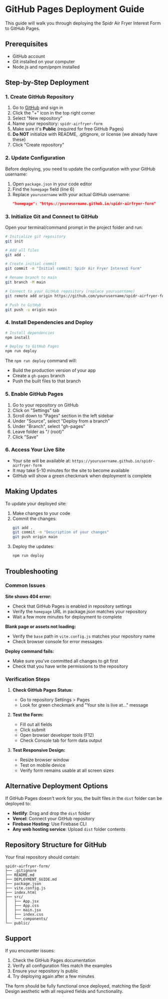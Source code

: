 # GitHub Pages Deployment Guide

This guide will walk you through deploying the Spidr Air Fryer Interest Form to GitHub Pages.

## Prerequisites

- GitHub account
- Git installed on your computer
- Node.js and npm/pnpm installed

## Step-by-Step Deployment

### 1. Create GitHub Repository

1. Go to [GitHub](https://github.com) and sign in
2. Click the "+" icon in the top right corner
3. Select "New repository"
4. Name your repository: `spidr-airfryer-form`
5. Make sure it's **Public** (required for free GitHub Pages)
6. **Do NOT** initialize with README, .gitignore, or license (we already have these)
7. Click "Create repository"

### 2. Update Configuration

Before deploying, you need to update the configuration with your GitHub username:

1. Open `package.json` in your code editor
2. Find the `homepage` field (line 6)
3. Replace `yourusername` with your actual GitHub username:
   ```json
   "homepage": "https://yourusername.github.io/spidr-airfryer-form"
   ```

### 3. Initialize Git and Connect to GitHub

Open your terminal/command prompt in the project folder and run:

```bash
# Initialize git repository
git init

# Add all files
git add .

# Create initial commit
git commit -m "Initial commit: Spidr Air Fryer Interest Form"

# Rename branch to main
git branch -M main

# Connect to your GitHub repository (replace yourusername)
git remote add origin https://github.com/yourusername/spidr-airfryer-form.git

# Push to GitHub
git push -u origin main
```

### 4. Install Dependencies and Deploy

```bash
# Install dependencies
npm install

# Deploy to GitHub Pages
npm run deploy
```

The `npm run deploy` command will:
- Build the production version of your app
- Create a `gh-pages` branch
- Push the built files to that branch

### 5. Enable GitHub Pages

1. Go to your repository on GitHub
2. Click on "Settings" tab
3. Scroll down to "Pages" section in the left sidebar
4. Under "Source", select "Deploy from a branch"
5. Under "Branch", select "gh-pages"
6. Leave folder as "/ (root)"
7. Click "Save"

### 6. Access Your Live Site

- Your site will be available at: `https://yourusername.github.io/spidr-airfryer-form`
- It may take 5-10 minutes for the site to become available
- GitHub will show a green checkmark when deployment is complete

## Making Updates

To update your deployed site:

1. Make changes to your code
2. Commit the changes:
   ```bash
   git add .
   git commit -m "Description of your changes"
   git push origin main
   ```
3. Deploy the updates:
   ```bash
   npm run deploy
   ```

## Troubleshooting

### Common Issues

**Site shows 404 error:**
- Check that GitHub Pages is enabled in repository settings
- Verify the `homepage` URL in package.json matches your repository
- Wait a few more minutes for deployment to complete

**Blank page or assets not loading:**
- Verify the `base` path in `vite.config.js` matches your repository name
- Check browser console for error messages

**Deploy command fails:**
- Make sure you've committed all changes to git first
- Check that you have write permissions to the repository

### Verification Steps

1. **Check GitHub Pages Status:**
   - Go to repository Settings > Pages
   - Look for green checkmark and "Your site is live at..." message

2. **Test the Form:**
   - Fill out all fields
   - Click submit
   - Open browser developer tools (F12)
   - Check Console tab for form data output

3. **Test Responsive Design:**
   - Resize browser window
   - Test on mobile device
   - Verify form remains usable at all screen sizes

## Alternative Deployment Options

If GitHub Pages doesn't work for you, the built files in the `dist` folder can be deployed to:

- **Netlify**: Drag and drop the `dist` folder
- **Vercel**: Connect your GitHub repository
- **Firebase Hosting**: Use Firebase CLI
- **Any web hosting service**: Upload `dist` folder contents

## Repository Structure for GitHub

Your final repository should contain:

```
spidr-airfryer-form/
├── .gitignore
├── README.md
├── DEPLOYMENT_GUIDE.md
├── package.json
├── vite.config.js
├── index.html
├── src/
│   ├── App.jsx
│   ├── App.css
│   ├── main.jsx
│   ├── index.css
│   └── components/
└── public/
```

## Support

If you encounter issues:
1. Check the GitHub Pages documentation
2. Verify all configuration files match the examples
3. Ensure your repository is public
4. Try deploying again after a few minutes

The form should be fully functional once deployed, matching the Spidr Design aesthetic with all required fields and functionality.

